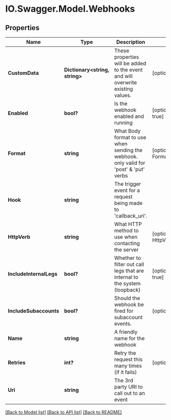 # IO.Swagger.Model.Webhooks
## Properties

Name | Type | Description | Notes
------------ | ------------- | ------------- | -------------
**CustomData** | **Dictionary&lt;string, string&gt;** | These properties will be added to the event and will overwrite existing values. | [optional] 
**Enabled** | **bool?** | Is the webhook enabled and running | [optional] [default to true]
**Format** | **string** | What Body format to use when sending the webhook. only valid for &#39;post&#39; &amp; &#39;put&#39; verbs | [optional] [default to FormatEnum.FormData]
**Hook** | **string** | The trigger event for a request being made to &#39;callback_uri&#39;. | 
**HttpVerb** | **string** | What HTTP method to use when contacting the server | [optional] [default to HttpVerbEnum.Post]
**IncludeInternalLegs** | **bool?** | Whether to filter out call legs that are internal to the system (loopback) | [optional] [default to true]
**IncludeSubaccounts** | **bool?** | Should the webhook be fired for subaccount events. | [optional] 
**Name** | **string** | A friendly name for the webhook | 
**Retries** | **int?** | Retry the request this many times (if it fails) | [optional] 
**Uri** | **string** | The 3rd party URI to call out to an event | 

[[Back to Model list]](../README.md#documentation-for-models) [[Back to API list]](../README.md#documentation-for-api-endpoints) [[Back to README]](../README.md)

